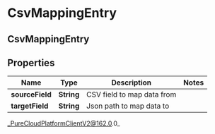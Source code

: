 # CsvMappingEntry

## CsvMappingEntry

## Properties

|Name | Type | Description | Notes|
|------------ | ------------- | ------------- | -------------|
| **sourceField** | **String** | CSV field to map data from | |
| **targetField** | **String** | Json path to map data to | |



_PureCloudPlatformClientV2@162.0.0_
